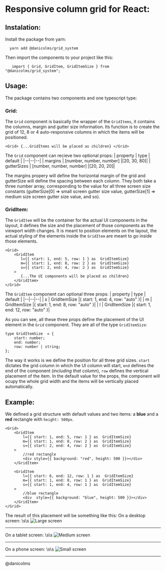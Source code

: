 # Responsive column grid for React:

## Instalation:

Install the package from yarn:

      yarn add @danicolms/grid_system
    
Then import the components to your project like this:

       import { Grid, GridItem, GridItemSize } from "@danicolms/grid_system";

## Usage:
The package contains two components and one typescript type:

### Grid:
The `Grid` component is basically the wrapper of the `GridItems`, it contains the columns, margin and gutter size information. Its function is to create the grid of 12, 8 or 4 auto-responsive columns in which the items will be positioned.

    <Grid> {...GridItems will be placed as children} </Grid>

The `Grid` component can recieve two optional props:
| property | type | default |
|--|--|--|
| margins | [number, number, number]  |[20, 30, 80]|
| gutterSizes | [number, number, number]  |[20, 20, 20]|

The margins propery will define the horizontal margin of the grid and gutterSize will define the spacing between each column. They both take a three number array, corresponding to the value for all three screen size constants (gutterSize[0] => small screen gutter size value, gutterSize[1] => medium size screen gutter size value, and so).

### GridItem:
The `GridItem`  will be the container for the actual UI components in the layout, it defines the size and the placement of those components as the viewport width changes. It is meant to position elements on the layout, the actual styling of the elements inside the `GridItem` are meant to go inside those elements.

    <Grid>
	    <GridItem
		   l={{ start: 1, end: 5, row: 1 } as  GridItemSize}
		   m={{ start: 1, end: 8, row: 2 } as  GridItemSize}
		   s={{ start: 2, end: 4, row: 2 } as  GridItemSize}
	    >
	       {...The UI components will be placed as children}
	    </GridItem>
	</Grid>

The `GridItem` component can optional three props:
| property | type | default |
|--|--|--|
| s | GridItemSize  |{ start: 1, end: 4, row: "auto" }|
| m | GridItemSize  |{ start: 1, end: 8, row: "auto" }|
| l | GridItemSize  |{ start: 1, end: 12, row: "auto" }|

As you can see, all these three props define the placement of the UI element in the `Grid` component. They are all of the type `GridItemSize`:

    type GridItemSize  = {
	    start: number;
	    end: number;
	    row: number | string;
    };

The way it works is we define the position for all three grid sizes. `start` dictates the grid column in which the UI column will start, `end` defines the end of the component (*including that column*), `row` defines the vertical placement of the item. In the default value for the props, the component will ocupy the whole grid width and the items will be vertically placed automatically.

## Example:
We defined a grid structure with default values and two items: a **blue** and a **red** rectangle with `height: 500px`.

    <Grid>
	    <GridItem
		    l={{ start: 1, end: 5, row: 1 } as  GridItemSize}
		    m={{ start: 1, end: 8, row: 2 } as  GridItemSize}
	    	s={{ start: 2, end: 4, row: 2 } as  GridItemSize}
	    >
		    //red rectangle
		    <div style={{ background: "red", height: 500 }}></div>
	    </GridItem>
    
	    <GridItem
		    l={{ start: 6, end: 12, row: 1 } as  GridItemSize}
		    m={{ start: 1, end: 8, row: 1 } as  GridItemSize}
		    s={{ start: 1, end: 4, row: 1 } as  GridItemSize}
	    >
		    //blue rectangle
		    <div  style={{ background: "blue", height: 500 }}></div>
	    </GridItem>
    </Grid>

The result of this placement will be something like this:
On a desktop screen: \s\s
![Large screen](https://i.ibb.co/qC97ZRX/L.png)

-----------
On a tablet screen: \s\s
![Medium screen](https://i.ibb.co/2yNk2Sh/M.png)

------------
On a phone screen: \s\s
![Small screen](https://i.ibb.co/DGtQZBY/S.png)


----
@danicolms